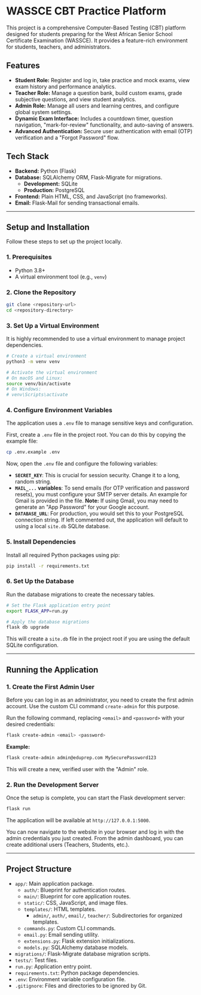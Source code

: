# WASSCE CBT Practice Platform

This project is a comprehensive Computer-Based Testing (CBT) platform designed for students preparing for the West African Senior School Certificate Examination (WASSCE). It provides a feature-rich environment for students, teachers, and administrators.

## Features

*   **Student Role:** Register and log in, take practice and mock exams, view exam history and performance analytics.
*   **Teacher Role:** Manage a question bank, build custom exams, grade subjective questions, and view student analytics.
*   **Admin Role:** Manage all users and learning centres, and configure global system settings.
*   **Dynamic Exam Interface:** Includes a countdown timer, question navigation, "mark-for-review" functionality, and auto-saving of answers.
*   **Advanced Authentication:** Secure user authentication with email (OTP) verification and a "Forgot Password" flow.

## Tech Stack

*   **Backend:** Python (Flask)
*   **Database:** SQLAlchemy ORM, Flask-Migrate for migrations.
    *   **Development:** SQLite
    *   **Production:** PostgreSQL
*   **Frontend:** Plain HTML, CSS, and JavaScript (no frameworks).
*   **Email:** Flask-Mail for sending transactional emails.

---

## Setup and Installation

Follow these steps to set up the project locally.

### 1. Prerequisites

*   Python 3.8+
*   A virtual environment tool (e.g., `venv`)

### 2. Clone the Repository

```bash
git clone <repository-url>
cd <repository-directory>
```

### 3. Set Up a Virtual Environment

It is highly recommended to use a virtual environment to manage project dependencies.

```bash
# Create a virtual environment
python3 -m venv venv

# Activate the virtual environment
# On macOS and Linux:
source venv/bin/activate
# On Windows:
# venv\Scripts\activate
```

### 4. Configure Environment Variables

The application uses a `.env` file to manage sensitive keys and configuration.

First, create a `.env` file in the project root. You can do this by copying the example file:

```bash
cp .env.example .env
```

Now, open the `.env` file and configure the following variables:

*   **`SECRET_KEY`**: This is crucial for session security. Change it to a long, random string.
*   **`MAIL_...` variables**: To send emails (for OTP verification and password resets), you must configure your SMTP server details. An example for Gmail is provided in the file. **Note:** If using Gmail, you may need to generate an "App Password" for your Google account.
*   **`DATABASE_URL`**: For production, you would set this to your PostgreSQL connection string. If left commented out, the application will default to using a local `site.db` SQLite database.

### 5. Install Dependencies

Install all required Python packages using pip:

```bash
pip install -r requirements.txt
```

### 6. Set Up the Database

Run the database migrations to create the necessary tables.

```bash
# Set the Flask application entry point
export FLASK_APP=run.py

# Apply the database migrations
flask db upgrade
```

This will create a `site.db` file in the project root if you are using the default SQLite configuration.

---

## Running the Application

### 1. Create the First Admin User

Before you can log in as an administrator, you need to create the first admin account. Use the custom CLI command `create-admin` for this purpose.

Run the following command, replacing `<email>` and `<password>` with your desired credentials:

```bash
flask create-admin <email> <password>
```

**Example:**
```bash
flask create-admin admin@eduprep.com MySecurePassword123
```

This will create a new, verified user with the "Admin" role.

### 2. Run the Development Server

Once the setup is complete, you can start the Flask development server:

```bash
flask run
```

The application will be available at `http://127.0.0.1:5000`.

You can now navigate to the website in your browser and log in with the admin credentials you just created. From the admin dashboard, you can create additional users (Teachers, Students, etc.).

---

## Project Structure

*   `app/`: Main application package.
    *   `auth/`: Blueprint for authentication routes.
    *   `main/`: Blueprint for core application routes.
    *   `static/`: CSS, JavaScript, and image files.
    *   `templates/`: HTML templates.
        *   `admin/`, `auth/`, `email/`, `teacher/`: Subdirectories for organized templates.
    *   `commands.py`: Custom CLI commands.
    *   `email.py`: Email sending utility.
    *   `extensions.py`: Flask extension initializations.
    *   `models.py`: SQLAlchemy database models.
*   `migrations/`: Flask-Migrate database migration scripts.
*   `tests/`: Test files.
*   `run.py`: Application entry point.
*   `requirements.txt`: Python package dependencies.
*   `.env`: Environment variable configuration file.
*   `.gitignore`: Files and directories to be ignored by Git.